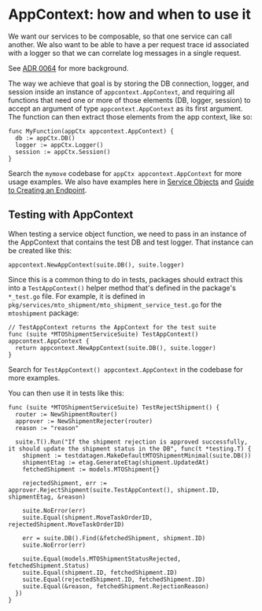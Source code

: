 # AppContext: how and when to use it

We want our services to be composable, so that one service can call
another. We also want to be able to have a per request trace id
associated with a logger so that we can correlate log messages in a
single request.

See [ADR 0064](https://github.com/transcom/mymove/blob/master/docs/adr/0064-use-stateless-services-with-context.md) for more background.

The way we achieve that goal is by storing the DB connection, logger, and
session inside an instance of `appcontext.AppContext`, and requiring all
functions that need one or more of those elements (DB, logger, session) to accept an argument of type `appcontext.AppContext` as its first argument. The function can then extract those elements from the app context, like so:

```golang
func MyFunction(appCtx appcontext.AppContext) {
  db := appCtx.DB()
  logger := appCtx.Logger()
  session := appCtx.Session()
}
```

Search the `mymove` codebase for `appCtx appcontext.AppContext` for more usage
examples. We also have examples here in [Service Objects](service-objects#naming-and-defining-public-service-object-functions) and [Guide to Creating an Endpoint](Guide-to-Creating-an-Endpoint#steps-to-creating-a-new-handler).

## Testing with AppContext

When testing a service object function, we need to pass in an instance of the AppContext that contains the test DB and test logger. That instance can be created like this:

```golang
appcontext.NewAppContext(suite.DB(), suite.logger)
```

Since this is a common thing to do in tests, packages should extract this into a `TestAppContext()` helper method that's defined in the package's `*_test.go` file. For example, it is defined in `pkg/services/mto_shipment/mto_shipment_service_test.go` for the `mtoshipment` package:

```golang
// TestAppContext returns the AppContext for the test suite
func (suite *MTOShipmentServiceSuite) TestAppContext() appcontext.AppContext {
  return appcontext.NewAppContext(suite.DB(), suite.logger)
}
```

Search for `TestAppContext() appcontext.AppContext` in the codebase for more examples.

You can then use it in tests like this:

```golang
func (suite *MTOShipmentServiceSuite) TestRejectShipment() {
  router := NewShipmentRouter()
  approver := NewShipmentRejecter(router)
  reason := "reason"

  suite.T().Run("If the shipment rejection is approved successfully, it should update the shipment status in the DB", func(t *testing.T) {
    shipment := testdatagen.MakeDefaultMTOShipmentMinimal(suite.DB())
    shipmentEtag := etag.GenerateEtag(shipment.UpdatedAt)
    fetchedShipment := models.MTOShipment{}

    rejectedShipment, err := approver.RejectShipment(suite.TestAppContext(), shipment.ID, shipmentEtag, &reason)

    suite.NoError(err)
    suite.Equal(shipment.MoveTaskOrderID, rejectedShipment.MoveTaskOrderID)

    err = suite.DB().Find(&fetchedShipment, shipment.ID)
    suite.NoError(err)

    suite.Equal(models.MTOShipmentStatusRejected, fetchedShipment.Status)
    suite.Equal(shipment.ID, fetchedShipment.ID)
    suite.Equal(rejectedShipment.ID, fetchedShipment.ID)
    suite.Equal(&reason, fetchedShipment.RejectionReason)
  })
}
```
